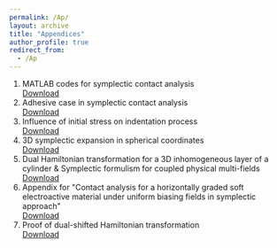 ```yaml
---
permalink: /Ap/
layout: archive
title: "Appendices"
author_profile: true
redirect_from: 
  - /Ap
---
```

1. MATLAB codes for symplectic contact analysis <br>
[Download](http://chainjackson.github.io/Chain.github.io/files/codes_for_RSPA-2024-0591.zip)
2. Adhesive case in symplectic contact analysis <br>
[Download](http://chainjackson.github.io/Chain.github.io/files/Adhesive_case.pdf)
3. Influence of initial stress on indentation process <br>
[Download](http://chainjackson.github.io/Chain.github.io/files/Initial_stress.pdf)
4. 3D symplectic expansion in spherical coordinates <br>
[Download](http://chainjackson.github.io/Chain.github.io/files/3D_Symplectic_Expansion_in_Spherical_Coordinates.pdf)
5. Dual Hamiltonian transformation for a 3D inhomogeneous layer of a cylinder & Symplectic formulism for coupled physical multi-fields <br>
[Download](http://chainjackson.github.io/Chain.github.io/files/Appendix_3D_symplectic_contact.pdf)
6. Appendix for "Contact analysis for a horizontally graded soft electroactive material under uniform biasing fields in symplectic approach" <br>
[Download](http://chainjackson.github.io/Chain.github.io/files/Appendix_soft_contact.pdf)
7. Proof of dual-shifted Hamiltonian transformation <br>
[Download](http://chainjackson.github.io/Chain.github.io/files/DSHT.pdf)
